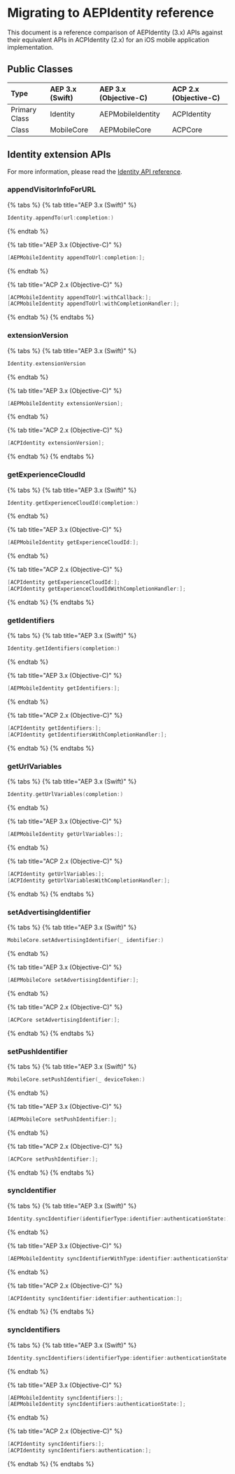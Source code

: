 # Migrating to AEPIdentity reference

This document is a reference comparison of AEPIdentity (3.x) APIs against their equivalent APIs in ACPIdentity (2.x) for an iOS mobile application implementation.

## Public Classes

| Type | AEP 3.x (Swift) | AEP 3.x (Objective-C) | ACP 2.x (Objective-C) |
| :--- | :--- | :--- | :--- |
| Primary Class | Identity | AEPMobileIdentity | ACPIdentity |
| Class | MobileCore | AEPMobileCore | ACPCore |

## Identity extension APIs

For more information, please read the [Identity API reference](identity-api-reference.md).

### appendVisitorInfoForURL

{% tabs %}
{% tab title="AEP 3.x (Swift)" %}

```swift
Identity.appendTo(url:completion:)
```

{% endtab %}

{% tab title="AEP 3.x (Objective-C)" %}

```objectivec
[AEPMobileIdentity appendToUrl:completion:];
```

{% endtab %}

{% tab title="ACP 2.x (Objective-C)" %}

```objectivec
[ACPMobileIdentity appendToUrl:withCallback:];
[ACPMobileIdentity appendToUrl:withCompletionHandler:];
```

{% endtab %}
{% endtabs %}

### extensionVersion

{% tabs %}
{% tab title="AEP 3.x (Swift)" %}
```swift
Identity.extensionVersion
```
{% endtab %}

{% tab title="AEP 3.x (Objective-C)" %}
```objectivec
[AEPMobileIdentity extensionVersion];
```
{% endtab %}

{% tab title="ACP 2.x (Objective-C)" %}
```objectivec
[ACPIdentity extensionVersion];
```
{% endtab %}
{% endtabs %}

### getExperienceCloudId

{% tabs %}
{% tab title="AEP 3.x (Swift)" %}
```swift
Identity.getExperienceCloudId(completion:)
```
{% endtab %}

{% tab title="AEP 3.x (Objective-C)" %}
```objectivec
[AEPMobileIdentity getExperienceCloudId:];
```
{% endtab %}

{% tab title="ACP 2.x (Objective-C)" %}
```objectivec
[ACPIdentity getExperienceCloudId:];
[ACPIdentity getExperienceCloudIdWithCompletionHandler:];
```
{% endtab %}
{% endtabs %}

### getIdentifiers

{% tabs %}
{% tab title="AEP 3.x (Swift)" %}
```swift
Identity.getIdentifiers(completion:)
```
{% endtab %}

{% tab title="AEP 3.x (Objective-C)" %}
```objectivec
[AEPMobileIdentity getIdentifiers:];
```
{% endtab %}

{% tab title="ACP 2.x (Objective-C)" %}
```objectivec
[ACPIdentity getIdentifiers:];
[ACPIdentity getIdentifiersWithCompletionHandler:];
```
{% endtab %}
{% endtabs %}

### getUrlVariables

{% tabs %}
{% tab title="AEP 3.x (Swift)" %}
```swift
Identity.getUrlVariables(completion:)
```
{% endtab %}

{% tab title="AEP 3.x (Objective-C)" %}
```objectivec
[AEPMobileIdentity getUrlVariables:];
```
{% endtab %}

{% tab title="ACP 2.x (Objective-C)" %}
```objectivec
[ACPIdentity getUrlVariables:];
[ACPIdentity getUrlVariablesWithCompletionHandler:];
```
{% endtab %}
{% endtabs %}

### setAdvertisingIdentifier

{% tabs %}
{% tab title="AEP 3.x (Swift)" %}
```swift
MobileCore.setAdvertisingIdentifier(_ identifier:)
```
{% endtab %}

{% tab title="AEP 3.x (Objective-C)" %}
```objectivec
[AEPMobileCore setAdvertisingIdentifier:];
```
{% endtab %}

{% tab title="ACP 2.x (Objective-C)" %}
```objectivec
[ACPCore setAdvertisingIdentifier:];
```
{% endtab %}
{% endtabs %}

### setPushIdentifier

{% tabs %}
{% tab title="AEP 3.x (Swift)" %}
```swift
MobileCore.setPushIdentifier(_ deviceToken:)
```
{% endtab %}

{% tab title="AEP 3.x (Objective-C)" %}
```objectivec
[AEPMobileCore setPushIdentifier:];
```
{% endtab %}

{% tab title="ACP 2.x (Objective-C)" %}
```objectivec
[ACPCore setPushIdentifier:];
```
{% endtab %}
{% endtabs %}

### syncIdentifier

{% tabs %}
{% tab title="AEP 3.x (Swift)" %}
```swift
Identity.syncIdentifier(identifierType:identifier:authenticationState:)
```
{% endtab %}

{% tab title="AEP 3.x (Objective-C)" %}
```objectivec
[AEPMobileIdentity syncIdentifierWithType:identifier:authenticationState:];
```
{% endtab %}

{% tab title="ACP 2.x (Objective-C)" %}
```objectivec
[ACPIdentity syncIdentifier:identifier:authentication:];
```
{% endtab %}
{% endtabs %}

### syncIdentifiers

{% tabs %}
{% tab title="AEP 3.x (Swift)" %}
```swift
Identity.syncIdentifiers(identifierType:identifier:authenticationState:)
```
{% endtab %}

{% tab title="AEP 3.x (Objective-C)" %}
```objectivec
[AEPMobileIdentity syncIdentifiers:];
[AEPMobileIdentity syncIdentifiers:authenticationState:];
```
{% endtab %}

{% tab title="ACP 2.x (Objective-C)" %}
```objectivec
[ACPIdentity syncIdentifiers:];
[ACPIdentity syncIdentifiers:authentication:];
```
{% endtab %}
{% endtabs %}
